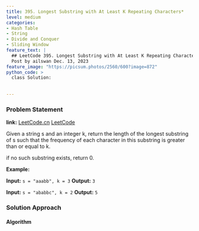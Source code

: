 ```yaml
---
title: 395. Longest Substring with At Least K Repeating Characters*
level: medium
categories:
- Hash Table
- String
- Divide and Conquer
- Sliding Window
feature_text: |
  ## LeetCode 395. Longest Substring with At Least K Repeating Characters
  Post by ailswan Dec. 13, 2023
feature_image: "https://picsum.photos/2560/600?image=872"
python_code: >
  class Solution:
      
         
---
```


### Problem Statement
**link:**
[LeetCode.cn](https://leetcode.cn/problems/longest-substring-with-at-least-k-repeating-characters/)
[LeetCode](https://leetcode.com/problems/longest-substring-with-at-least-k-repeating-characters/)

Given a string s and an integer k, return the length of the longest substring of s such that the frequency of each character in this substring is greater than or equal to k.

if no such substring exists, return 0.
 
**Example:**

**Input:** `s = "aaabb", k = 3`
**Output:** `3`
 
**Input:** `s = "ababbc", k = 2`
**Output:** `5`

### Solution Approach
 

#### Algorithm
 